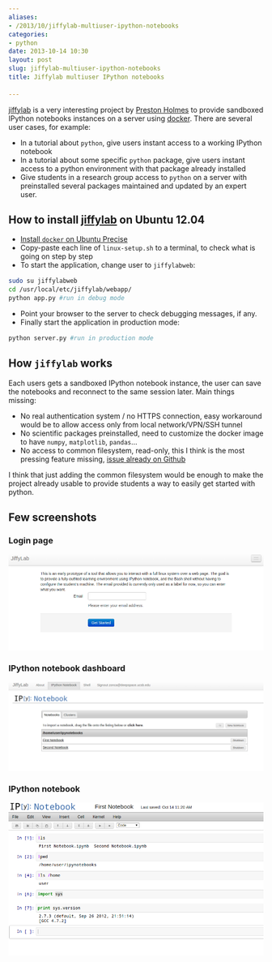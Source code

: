 ```yaml
---
aliases:
- /2013/10/jiffylab-multiuser-ipython-notebooks
categories:
- python
date: 2013-10-14 10:30
layout: post
slug: jiffylab-multiuser-ipython-notebooks
title: Jiffylab multiuser IPython notebooks

---
```


[jiffylab](https://github.com/ptone/jiffylab) is a very interesting project by [Preston Holmes](https://twitter.com/ptone) to provide sandboxed IPython notebooks instances on a server using [docker](http://www.docker.io/).
There are several user cases, for example:

* In a tutorial about `python`, give users instant access to a working IPython notebook
* In a tutorial about some specific `python` package, give users instant access to a python environment with that package already installed
* Give students in a research group access to `python` on a server with preinstalled several packages maintained and updated by an expert user.

## How to install [jiffylab](https://github.com/ptone/jiffylab) on Ubuntu 12.04

* [Install `docker` on Ubuntu Precise](http://docs.docker.io/en/latest/installation/ubuntulinux/#ubuntu-precise)
* Copy-paste each line of `linux-setup.sh` to a terminal, to check what is going on step by step
* To start the application, change user to `jiffylabweb`:
```bash
sudo su jiffylabweb
cd /usr/local/etc/jiffylab/webapp/
python app.py #run in debug mode
```
* Point your browser to the server to check debugging messages, if any.
* Finally start the application in production mode:

```bash
python server.py #run in production mode
```

## How `jiffylab` works

Each users gets a sandboxed IPython notebook instance, the user can save the notebooks and reconnect to the same session later. Main things missing:

* No real authentication system / no HTTPS connection, easy workaround would be to allow access only from local network/VPN/SSH tunnel
* No scientific packages preinstalled, need to customize the docker image to have `numpy`, `matplotlib`, `pandas`...
* No access to common filesystem, read-only, this I think is the most pressing feature missing, [issue already on Github](https://github.com/ptone/jiffylab/issues/12)

I think that just adding the common filesystem would be enough to make the project already usable to provide students a way to easily get started with python.

## Few screenshots

### Login page

<img src="jiffylab_intro.png" alt="Jiffylab Login page" style="width: 730px;"/>


### IPython notebook dashboard

<img src="jiffylab_dashboard.png" alt="Jiffylab IPython notebook dashboard" style="width: 730px;"/>

### IPython notebook

<img src="jiffylab_notebook.png" alt="Jiffylab IPython notebook" style="width: 730px;"/>
